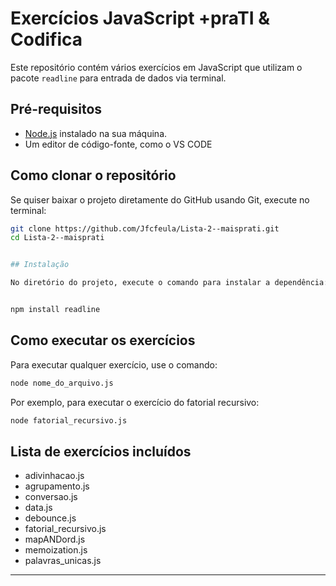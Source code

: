 # Exercícios JavaScript +praTI & Codifica

Este repositório contém vários exercícios em JavaScript que utilizam o pacote `readline` para entrada de dados via terminal.

## Pré-requisitos

- [Node.js](https://nodejs.org/) instalado na sua máquina.
- Um editor de código-fonte, como o VS CODE

## Como clonar o repositório

Se quiser baixar o projeto diretamente do GitHub usando Git, execute no terminal:

```bash
git clone https://github.com/Jfcfeula/Lista-2--maisprati.git
cd Lista-2--maisprati


## Instalação

No diretório do projeto, execute o comando para instalar a dependência:


npm install readline
```

## Como executar os exercícios

Para executar qualquer exercício, use o comando:

```bash
node nome_do_arquivo.js
```

Por exemplo, para executar o exercício do fatorial recursivo:

```bash
node fatorial_recursivo.js
```

## Lista de exercícios incluídos

- adivinhacao.js
- agrupamento.js
- conversao.js
- data.js
- debounce.js
- fatorial_recursivo.js
- mapANDord.js
- memoization.js
- palavras_unicas.js

---
